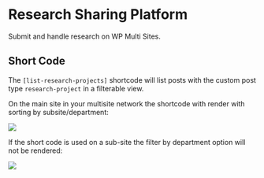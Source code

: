 # Research Sharing Platform

Submit and handle research on WP Multi Sites.

## Short Code

The `[list-research-projects]` shortcode will list posts with the custom post type `research-project` in a filterable view.

On the main site in your multisite network the shortcode with render with sorting by subsite/department:

![](https://i.imgur.com/vtW0wKy.png)

If the short code is used on a sub-site the filter by department option will not be rendered:

![](https://i.imgur.com/OxegDPD.png)

